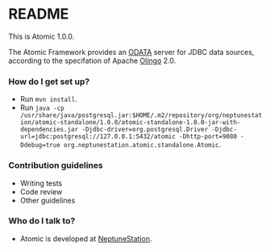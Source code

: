 # README #

This is Atomic 1.0.0.

The Atomic Framework provides an [ODATA](http://www.odata.org/) server
for JDBC data sources, according to the specifation of Apache
[Olingo](http://olingo.apache.org/) 2.0.

### How do I get set up? ###

* Run `mvn install`.
* Run `java -cp /usr/share/java/postgresql.jar:$HOME/.m2/repository/org/neptunestation/atomic-standalone/1.0.0/atomic-standalone-1.0.0-jar-with-dependencies.jar -Djdbc-driver=org.postgresql.Driver -Djdbc-url=jdbc:postgresql://127.0.0.1:5432/atomic -Dhttp-port=9080 -Ddebug=true org.neptunestation.atomic.standalone.Atomic`.

### Contribution guidelines ###

* Writing tests
* Code review
* Other guidelines

### Who do I talk to? ###

* Atomic is developed at
  [NeptuneStation](http://www.neptunestation.com/).
